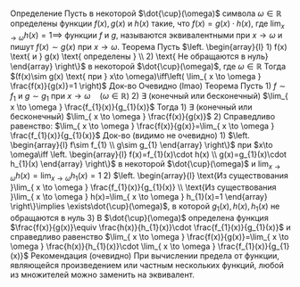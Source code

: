 Определение
	Пусть в некоторой $\dot{\cup}(\omega)$ символа $\omega\in \mathbb{R}$ определены функции $f(x),g(x)$ и $h(x)$ такие, что $f(x)=g(x)\cdot h(x)$, где $\lim_{ x \to \omega }h(x)=1\implies$ функции $f$ и $g$, называются эквивалентными при $x\to \omega$ и пишут $f(x)\sim g(x)$ при $x\to \omega$.
Теорема
	Пусть
		$\left. \begin{array}{l} 1) f(x) \text{ и } g(x) \text{ определены }  \\ 2) \text{ Не обращаются в нуль} \end{array} \right\}$ в некоторой $\dot{\cup}(\omega)$, где $\omega\in \mathbb{R}$
	Тогда
		$(f(x)\sim g(x) \text{ при } x\to \omega)\iff\left( \lim_{ x \to \omega } \frac{f(x)}{g(x)}=1 \right)$
Док-во
	Очевидно (lmao)
Теорема
	Пусть
		1) $f\sim f_{1}$ и $g \sim g_{1}$ при $x\to \omega \quad(\omega\in \mathbb{R})$
		2) $\exists$ (конечный или бесконечный) $\lim_{ x \to \omega } \frac{f_{1}(x)}{g_{1}(x)}$
	Тогда
		1) $\exists$ (конечный или бесконечный) $\lim_{ x \to \omega } \frac{f(x)}{g(x)}$
		2) Справедливо равенство: $\lim_{ x \to \omega } \frac{f(x)}{g(x)}=\lim_{ x \to \omega } \frac{f_{1}(x)}{g_{1}(x)}$
Док-во (видимо не очевидно)
	1) $\left. \begin{array}{l} f\sim f_{1} \\ g\sim g_{1} \end{array} \right\}$ при $x\to \omega\iff \left. \begin{array}{l} f(x)=f_{1}(x)\cdot h(x) \\ g(x)=g_{1}(x)\cdot h_{1}(x) \end{array} \right\}$ в некоторой $\dot{\cup}(\omega)$ и $\lim_{ x \to \omega }h(x)=\lim_{ x \to \omega }h_{1}(x)=1$
	2) $\left. \begin{array}{l} \text{Из существования }\lim_{ x \to \omega } \frac{f_{1}(x)}{g_{1}(x)} \\ \text{Из существования }\lim_{ x \to \omega } h(x)=\lim_{ x \to \omega } h_{1}(x)=1 \end{array} \right\}\implies \exists\dot{\cup}(\omega)$, в которой $g_{1}(x),h(x),h_{1}(x)$ не обращаются в нуль
	3) В $\dot{\cup}(\omega)$ определена функция $\frac{f(x)}{g(x)}\equiv \frac{h(x)}{h_{1}(x)}\cdot \frac{f_{1}(x)}{g_{1}(x)}$ и справедливо равенство $\lim_{ x \to \omega } \frac{f(x)}{g(x)}=\lim_{ x \to \omega } \frac{h(x)}{h_{1}(x)}\cdot \lim_{ x \to \omega } \frac{f_{1}(x)}{g_{1}(x)}$ 
Рекомендация (очевидно)
	При вычислении предела от функции, являющейся произведением или частным нескольких функций, любой из множителей можно заменить на эквивалент.